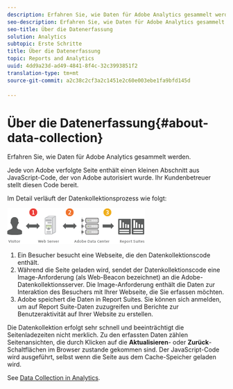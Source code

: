 ```yaml
---
description: Erfahren Sie, wie Daten für Adobe Analytics gesammelt werden.
seo-description: Erfahren Sie, wie Daten für Adobe Analytics gesammelt werden.
seo-title: Über die Datenerfassung
solution: Analytics
subtopic: Erste Schritte
title: Über die Datenerfassung
topic: Reports and Analytics
uuid: 4dd9a23d-ad49-4841-8f4c-32c3993851f2
translation-type: tm+mt
source-git-commit: a2c38c2cf3a2c1451e2c60e003ebe1fa9bfd145d

---
```



# Über die Datenerfassung{#about-data-collection}

Erfahren Sie, wie Daten für Adobe Analytics gesammelt werden.

Jede von Adobe verfolgte Seite enthält einen kleinen Abschnitt aus JavaScript-Code, der von Adobe autorisiert wurde. Ihr Kundenbetreuer stellt diesen Code bereit.

Im Detail verläuft der Datenkollektionsprozess wie folgt:

![](assets/data_collection.png)

1. Ein Besucher besucht eine Webseite, die den Datenkollektionscode enthält.
1. Während die Seite geladen wird, sendet der Datenkollektionscode eine Image-Anforderung (als Web-Beacon bezeichnet) an die Adobe-Datenkollektionsserver. Die Image-Anforderung enthält die Daten zur Interaktion des Besuchers mit Ihrer Webseite, die Sie erfassen möchten.
1. Adobe speichert die Daten in Report Suites. Sie können sich anmelden, um auf Report Suite-Daten zuzugreifen und Berichte zur Benutzeraktivität auf Ihrer Website zu erstellen.

Die Datenkollektion erfolgt sehr schnell und beeinträchtigt die Seitenladezeiten nicht merklich. Zu den erfassten Daten zählen Seitenansichten, die durch Klicken auf die **Aktualisieren**- oder **Zurück**-Schaltflächen im Browser zustande gekommen sind. Der JavaScript-Code wird ausgeführt, selbst wenn die Seite aus dem Cache-Speicher geladen wird.

See [Data Collection in Analytics](https://marketing.adobe.com/resources/help/en_US/reference/usecase_sending_data_to_sc.html).
